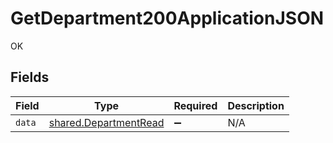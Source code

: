 # GetDepartment200ApplicationJSON

OK


## Fields

| Field                                                          | Type                                                           | Required                                                       | Description                                                    |
| -------------------------------------------------------------- | -------------------------------------------------------------- | -------------------------------------------------------------- | -------------------------------------------------------------- |
| `data`                                                         | [shared.DepartmentRead](../../models/shared/departmentread.md) | :heavy_minus_sign:                                             | N/A                                                            |
